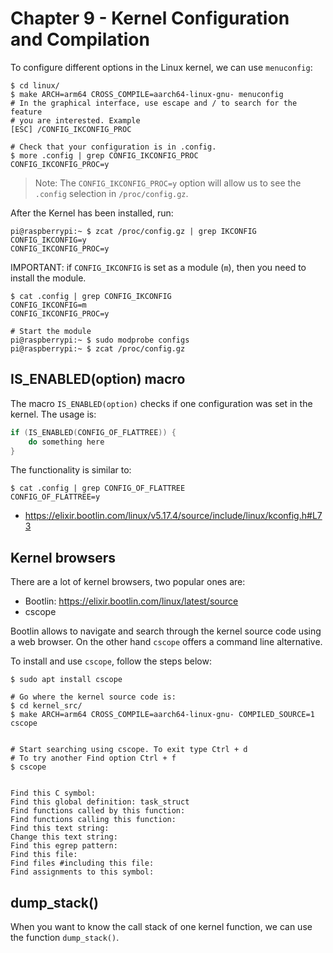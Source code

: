 
# Chapter 9 - Kernel Configuration and Compilation


To configure different options in the Linux kernel, we can use `menuconfig`:

```
$ cd linux/
$ make ARCH=arm64 CROSS_COMPILE=aarch64-linux-gnu- menuconfig
# In the graphical interface, use escape and / to search for the feature
# you are interested. Example
[ESC] /CONFIG_IKCONFIG_PROC

# Check that your configuration is in .config.
$ more .config | grep CONFIG_IKCONFIG_PROC
CONFIG_IKCONFIG_PROC=y
```

> Note: The `CONFIG_IKCONFIG_PROC=y` option will allow us to see the `.config`
> selection in `/proc/config.gz`.

After the Kernel has been installed, run:

```shell
pi@raspberrypi:~ $ zcat /proc/config.gz | grep IKCONFIG
CONFIG_IKCONFIG=y
CONFIG_IKCONFIG_PROC=y
```

IMPORTANT: if `CONFIG_IKCONFIG` is set as a module (`m`), then you need
to install the module.

```shell
$ cat .config | grep CONFIG_IKCONFIG
CONFIG_IKCONFIG=m
CONFIG_IKCONFIG_PROC=y

# Start the module
pi@raspberrypi:~ $ sudo modprobe configs
pi@raspberrypi:~ $ zcat /proc/config.gz
```

## IS_ENABLED(option) macro

The macro `IS_ENABLED(option)` checks if one configuration was set in the
kernel. The usage is:

```c
if (IS_ENABLED(CONFIG_OF_FLATTREE)) {
	do something here
}
```

The functionality is similar to:

```shell
$ cat .config | grep CONFIG_OF_FLATTREE
CONFIG_OF_FLATTREE=y
```

- https://elixir.bootlin.com/linux/v5.17.4/source/include/linux/kconfig.h#L73


## Kernel browsers

There are a lot of kernel browsers, two popular ones are:

- Bootlin: https://elixir.bootlin.com/linux/latest/source
- cscope

Bootlin allows to navigate and search through the kernel source code using a
web browser. On the other hand `cscope` offers a command line alternative.

To install and use `cscope`, follow the steps below:

```shell
$ sudo apt install cscope

# Go where the kernel source code is:
$ cd kernel_src/
$ make ARCH=arm64 CROSS_COMPILE=aarch64-linux-gnu- COMPILED_SOURCE=1 cscope


# Start searching using cscope. To exit type Ctrl + d
# To try another Find option Ctrl + f
$ cscope


Find this C symbol:
Find this global definition: task_struct
Find functions called by this function:
Find functions calling this function:
Find this text string:
Change this text string:
Find this egrep pattern:
Find this file:
Find files #including this file:
Find assignments to this symbol:

```

## dump_stack()

When you want to know the call stack of one kernel function, we can use
the function `dump_stack()`.

